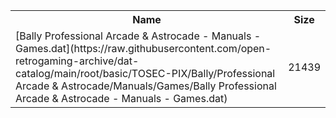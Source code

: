 <table>
<tr><th>Name</th><th>Size</th></tr>
<tr><td>[Bally Professional Arcade & Astrocade - Manuals - Games.dat](https://raw.githubusercontent.com/open-retrogaming-archive/dat-catalog/main/root/basic/TOSEC-PIX/Bally/Professional Arcade & Astrocade/Manuals/Games/Bally Professional Arcade & Astrocade - Manuals - Games.dat)</td><td>21439</td></tr>
</table>
